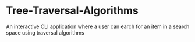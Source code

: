 # Tree-Traversal-Algorithms
An interactive CLI application where a user can earch for an item in a search space using traversal algorithms
